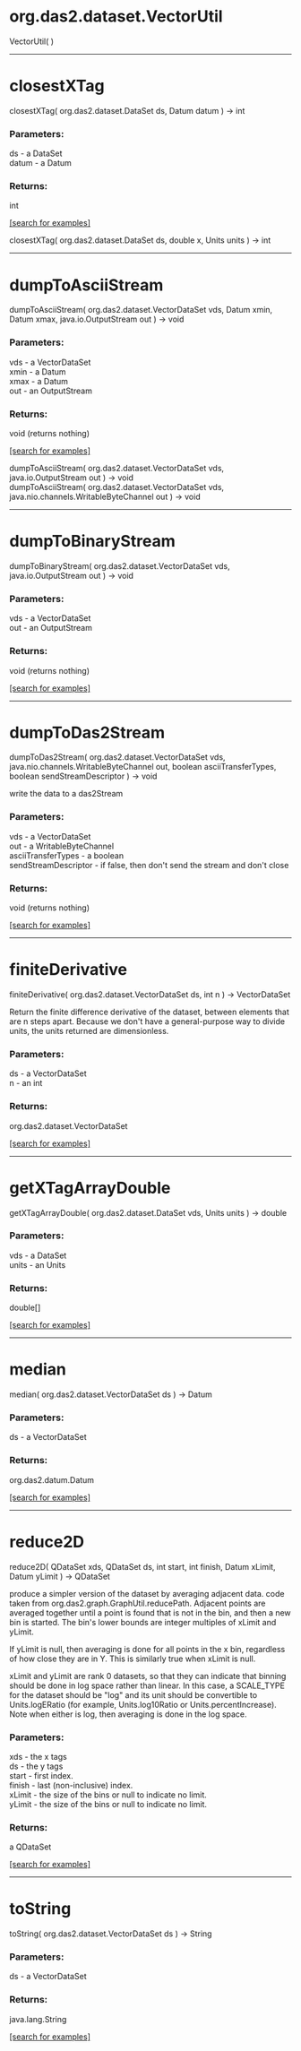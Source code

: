 # org.das2.dataset.VectorUtil
VectorUtil( )


***
<a name="closestXTag"></a>
# closestXTag
closestXTag( org.das2.dataset.DataSet ds, Datum datum ) &rarr; int



### Parameters:
ds - a DataSet
<br>datum - a Datum

### Returns:
int


<a href="https://github.com/autoplot/dev/search?q=closestXTag&unscoped_q=closestXTag">[search for examples]</a>

closestXTag( org.das2.dataset.DataSet ds, double x, Units units ) &rarr; int<br>
***
<a name="dumpToAsciiStream"></a>
# dumpToAsciiStream
dumpToAsciiStream( org.das2.dataset.VectorDataSet vds, Datum xmin, Datum xmax, java.io.OutputStream out ) &rarr; void



### Parameters:
vds - a VectorDataSet
<br>xmin - a Datum
<br>xmax - a Datum
<br>out - an OutputStream

### Returns:
void (returns nothing)


<a href="https://github.com/autoplot/dev/search?q=dumpToAsciiStream&unscoped_q=dumpToAsciiStream">[search for examples]</a>

dumpToAsciiStream( org.das2.dataset.VectorDataSet vds, java.io.OutputStream out ) &rarr; void<br>
dumpToAsciiStream( org.das2.dataset.VectorDataSet vds, java.nio.channels.WritableByteChannel out ) &rarr; void<br>
***
<a name="dumpToBinaryStream"></a>
# dumpToBinaryStream
dumpToBinaryStream( org.das2.dataset.VectorDataSet vds, java.io.OutputStream out ) &rarr; void



### Parameters:
vds - a VectorDataSet
<br>out - an OutputStream

### Returns:
void (returns nothing)


<a href="https://github.com/autoplot/dev/search?q=dumpToBinaryStream&unscoped_q=dumpToBinaryStream">[search for examples]</a>

***
<a name="dumpToDas2Stream"></a>
# dumpToDas2Stream
dumpToDas2Stream( org.das2.dataset.VectorDataSet vds, java.nio.channels.WritableByteChannel out, boolean asciiTransferTypes, boolean sendStreamDescriptor ) &rarr; void

write the data to a das2Stream

### Parameters:
vds - a VectorDataSet
<br>out - a WritableByteChannel
<br>asciiTransferTypes - a boolean
<br>sendStreamDescriptor - if false, then don't send the stream and don't close

### Returns:
void (returns nothing)


<a href="https://github.com/autoplot/dev/search?q=dumpToDas2Stream&unscoped_q=dumpToDas2Stream">[search for examples]</a>

***
<a name="finiteDerivative"></a>
# finiteDerivative
finiteDerivative( org.das2.dataset.VectorDataSet ds, int n ) &rarr; VectorDataSet

Return the finite difference derivative of the dataset, between elements that
 are n steps apart.
 Because we don't have a general-purpose way to divide units, the units returned
 are dimensionless.

### Parameters:
ds - a VectorDataSet
<br>n - an int

### Returns:
org.das2.dataset.VectorDataSet


<a href="https://github.com/autoplot/dev/search?q=finiteDerivative&unscoped_q=finiteDerivative">[search for examples]</a>

***
<a name="getXTagArrayDouble"></a>
# getXTagArrayDouble
getXTagArrayDouble( org.das2.dataset.DataSet vds, Units units ) &rarr; double



### Parameters:
vds - a DataSet
<br>units - an Units

### Returns:
double[]


<a href="https://github.com/autoplot/dev/search?q=getXTagArrayDouble&unscoped_q=getXTagArrayDouble">[search for examples]</a>

***
<a name="median"></a>
# median
median( org.das2.dataset.VectorDataSet ds ) &rarr; Datum



### Parameters:
ds - a VectorDataSet

### Returns:
org.das2.datum.Datum


<a href="https://github.com/autoplot/dev/search?q=median&unscoped_q=median">[search for examples]</a>

***
<a name="reduce2D"></a>
# reduce2D
reduce2D( QDataSet xds, QDataSet ds, int start, int finish, Datum xLimit, Datum yLimit ) &rarr; QDataSet

produce a simpler version of the dataset by averaging adjacent data.
 code taken from org.das2.graph.GraphUtil.reducePath.  Adjacent points are
 averaged together until a point is found that is not in the bin, and then
 a new bin is started.  The bin's lower bounds are integer multiples
 of xLimit and yLimit.

 If yLimit is null, then averaging is done for all points in the x bin,
 regardless of how close they are in Y.  This is similarly true when
 xLimit is null.

 xLimit and yLimit are rank 0 datasets, so that they can indicate that binning
 should be done in log space rather than linear.  In this case, a SCALE_TYPE
 for the dataset should be "log" and its unit should be convertible to
 Units.logERatio (for example, Units.log10Ratio or Units.percentIncrease).
 Note when either is log, then averaging is done in the log space.

### Parameters:
xds - the x tags
<br>ds - the y tags
<br>start - first index.
<br>finish - last (non-inclusive) index.
<br>xLimit - the size of the bins or null to indicate no limit.
<br>yLimit - the size of the bins or null to indicate no limit.

### Returns:
a QDataSet


<a href="https://github.com/autoplot/dev/search?q=reduce2D&unscoped_q=reduce2D">[search for examples]</a>

***
<a name="toString"></a>
# toString
toString( org.das2.dataset.VectorDataSet ds ) &rarr; String



### Parameters:
ds - a VectorDataSet

### Returns:
java.lang.String


<a href="https://github.com/autoplot/dev/search?q=toString&unscoped_q=toString">[search for examples]</a>


